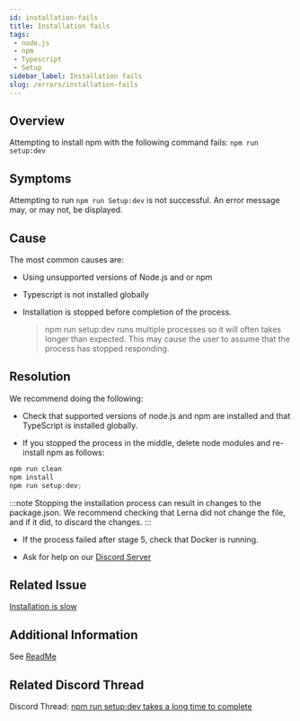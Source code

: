 ```yaml
---
id: installation-fails
title: Installation fails
tags:
 - node.js
 - npm
 - Typescript
 - Setup
sidebar_label: Installation fails
slug: /errors/installation-fails
---
```


## Overview
Attempting to install npm with the following command fails:
`npm run setup:dev`

## Symptoms 
Attempting to run `npm run Setup:dev` is not successful. An error message may, or may not, be displayed.

## Cause

The most common causes are:

- Using unsupported versions of Node.js and or npm

- Typescript is not installed globally

- Installation is stopped before completion of the process.

    >npm run setup:dev runs multiple processes so it will often takes longer than expected. This may cause the user to assume that the process has stopped responding.

## Resolution

We recommend doing the following:

- Check that supported versions of node.js and npm are installed and that TypeScript is installed globally.

- If you stopped the process in the middle, delete node modules and re-install npm as follows:

 ```javascript
 npm run clean
 npm install
 npm run setup:dev;
 ```

:::note
Stopping the installation process can result in changes to the package.json. We recommend checking that Lerna did not change the file, and if it did, to discard the changes.
:::

- If the process failed after stage 5, check that Docker is running.

- Ask for help on our [Discord Server](https://discordapp.com/channels/757179260417867879/781089015548870695)


## Related Issue

[Installation is slow](./Installation-is-slow.md)

## Additional Information

See [ReadMe](https://github.com/amplication/amplication/blob/master/README.md#initializing-all-the-packages)

## Related Discord Thread

Discord Thread: [npm run setup:dev takes a long time to complete](https://discordapp.com/channels/757179260417867879/968914282978893874)